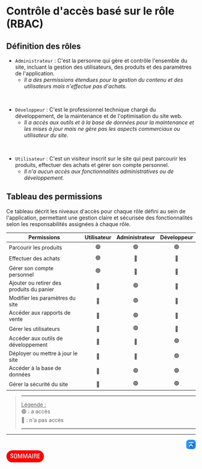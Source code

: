 # Contrôle d'accès basé sur le rôle (RBAC)

## Définition des rôles


- `Administrateur` : C'est la personne qui gère et contrôle l'ensemble du site, incluant la gestion des utilisateurs, des produits et des paramètres de l'application.
    - *Il a des permissions étendues pour la gestion du contenu et des utilisateurs mais n'effectue pas d'achats.*

<br>

- `Développeur` : C'est le professionnel technique chargé du développement, de la maintenance et de l'optimisation du site web.
    - *Il a accès aux outils et à la base de données pour la maintenance et les mises à jour mais ne gère pas les aspects commerciaux ou utilisateur du site.*

<br>

- `Utilisateur` : C'est un visiteur inscrit sur le site qui peut parcourir les produits, effectuer des achats et gérer son compte personnel.
    - *Il  n'a aucun accès aux fonctionnalités administratives ou de développement.*

## Tableau des permissions
Ce tableau décrit les niveaux d'accès pour chaque rôle défini au sein de l'application, permettant une gestion claire et sécurisée des fonctionnalités selon les responsabilités assignées à chaque rôle.


| **Permissions**                  | **Utilisateur** | **Administrateur** | **Développeur** |
|----------------------------------|:---------------:|:------------------:|:---------------:|
| Parcourir les produits           | 🟢             | 🟢                | 🟢             |
| Effectuer des achats             | 🟢             | 🔴                | 🔴             |
| Gérer son compte personnel       | 🟢             | 🔴                | 🔴             |
| Ajouter ou retirer des produits du panier  | 🔴             | 🟢                | 🔴             |
| Modifier les paramètres du site  | 🔴             | 🟢                | 🔴             |
| Accéder aux rapports de vente    | 🔴             | 🟢                | 🔴             |
| Gérer les utilisateurs           | 🔴             | 🟢                | 🔴             |
| Accéder aux outils de développement | 🔴          | 🔴                | 🟢             |
| Déployer ou mettre à jour le site | 🔴            | 🔴                | 🟢             |
| Accéder à la base de données     | 🔴             | 🟢                 | 🟢             |
| Gérer la sécurité du site        | 🔴             | 🟢                | 🟢             |

>---
> <u>Légende :</u>\
>🟢 : a accès\
>🔴 : n'a pas accès
>
>---

---
<!-- Bouton 'Retour vers le Sommaire' et Bouton 'Retour vers haut' du document -->
<div align="right">
    <a href="#contrôle-daccès-basé-sur-le-rôle-rbac">
        <img src="../assets/icon-vers-le-haut.png" alt="Retour vers le haut" style="width: 25px;" />
    </a>
</div>
<div align="left">
    <a href="/README.md">
        <img src="../assets/summary.png" alt="Retour vers le haut" style="width: 100px;" />
    </a>
</div>